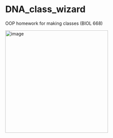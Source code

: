 # DNA_class_wizard
OOP homework for making classes (BIOL 668)

<img width="324" alt="image" src="https://github.com/laurasisk/DNA_class_wizard/assets/56939474/48be6067-08a9-48a9-812e-e5645cbadbb7">
